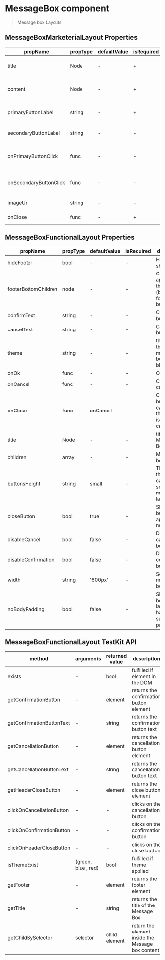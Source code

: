 # MessageBox component

> Message box Layouts

## MessageBoxMarketerialLayout Properties

| propName | propType | defaultValue | isRequired | description |
|----------|----------|--------------|------------|-------------|
| title	 | Node | - | + | Title for Messag Box |
| content | Node | - | + | Content of the Message Box |
| primaryButtonLabel | string | - | + | Primary Button Label |
| secondaryButtonLabel | string | - | - | Secondary Button Label |
| onPrimaryButtonClick | func | - | - | Primary Button Click callback |
| onSecondaryButtonClick | func | - | - | Secondary Button Click handler |
| imageUrl | string | - | - | Header image url |
| onClose | func | - | + | Close callback |

## MessageBoxFunctionalLayout Properties

| propName | propType | defaultValue | isRequired | description |
|----------|----------|--------------|------------|-------------|
| hideFooter | bool | - | - | Hide or show footer |
| footerBottomChildren | node | - | - | Content to appear at the footer (below the footer's buttons) |
| confirmText | string | - | - | Confirm button Label |
| cancelText | string | - | - | Cancel button Label |
| theme | string | - | - | theme of the message box, (green, blue , red) |
| onOk | func | - | - | Ok callback |
| onCancel | func | - | - | Cancel callback |
| onClose | func | onCancel | - | Close button callback, the default is onCancel callback |
| title | Node | - | - | title of the Message Box |
| children | array | - | - | Message box content |
| buttonsHeight | string | small | - | The size of the button, can be small, medium or large |
| closeButton | bool | true | - | Should the x button appear or not |
| disableCancel | bool | false | - | Disable cancel button |
| disableConfirmation | bool| false | - | Disable confirmation button |
| width| string | '600px' | - | Set the message box width |
| noBodyPadding| bool | false | - | Should the body of the layout will have surrounding padding |

## MessageBoxFunctionalLayout TestKit API

| method | arguments | returned value | description |
|--------|-----------|----------------|-------------|
| exists | - | bool | fulfilled if element in the DOM |
| getConfirmationButton | - | element | returns the confirmation button element |
| getConfirmationButtonText | - | string | returns the confirmation button text |
| getCancellationButton | - | element | returns the cancellation button element |
| getCancellationButtonText | - | string | returns the cancellation button text |
| getHeaderCloseButton | - | element | returns the close button element |
| clickOnCancellationButton | - | - | clicks on the cancellation button |
| clickOnConfirmationButton | - | - | clicks on the confirmation button |
| clickOnHeaderCloseButton | - | - | clicks on the close button |
| isThemeExist | (green, blue , red) | bool | fulfilled if theme applied |
| getFooter | - | element | returns the footer element |
| getTitle | - | string | returns the  title of the Message Box |
| getChildBySelector | selector | child element | return the element inside the Message box content |

